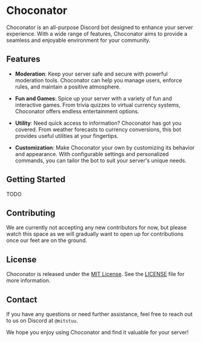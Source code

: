 # Choconator
Choconator is an all-purpose Discord bot designed to enhance your server experience. With a wide range of features, Choconator aims to provide a seamless and enjoyable environment for your community.

## Features

- **Moderation**: Keep your server safe and secure with powerful moderation tools. Choconator can help you manage users, enforce rules, and maintain a positive atmosphere.

- **Fun and Games**: Spice up your server with a variety of fun and interactive games. From trivia quizzes to virtual currency systems, Choconator offers endless entertainment options.

- **Utility**: Need quick access to information? Choconator has got you covered. From weather forecasts to currency conversions, this bot provides useful utilities at your fingertips.

- **Customization**: Make Choconator your own by customizing its behavior and appearance. With configurable settings and personalized commands, you can tailor the bot to suit your server's unique needs.

## Getting Started

TODO

## Contributing

We are currently not accepting any new contributors for now, but please watch this space as we will gradually want to open up for contributions once our feet are on the ground.

## License

Choconator is released under the [MIT License](https://opensource.org/licenses/MIT). See the [LICENSE](https://github.com/your-username/choconator/blob/main/LICENSE) file for more information.

## Contact

If you have any questions or need further assistance, feel free to reach out to us on Discord at `@mitstuu`.

We hope you enjoy using Choconator and find it valuable for your server!

